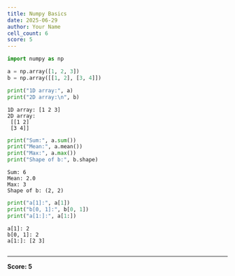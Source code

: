 ```yaml
---
title: Numpy Basics
date: 2025-06-29
author: Your Name
cell_count: 6
score: 5
---
```


```python
import numpy as np
```


```python
a = np.array([1, 2, 3])
b = np.array([[1, 2], [3, 4]])

```


```python
print("1D array:", a)
print("2D array:\n", b)
```

    1D array: [1 2 3]
    2D array:
     [[1 2]
     [3 4]]
    


```python
print("Sum:", a.sum())
print("Mean:", a.mean())
print("Max:", a.max())
print("Shape of b:", b.shape)
```

    Sum: 6
    Mean: 2.0
    Max: 3
    Shape of b: (2, 2)
    


```python
print("a[1]:", a[1])
print("b[0, 1]:", b[0, 1])
print("a[1:]:", a[1:])
```

    a[1]: 2
    b[0, 1]: 2
    a[1:]: [2 3]
    


```python

```


---
**Score: 5**